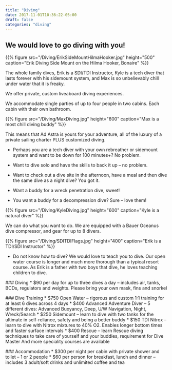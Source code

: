 ```yaml
---
title: "Diving"
date: 2017-11-01T10:36:22-05:00
draft: false
categories: "diving"
---
```


## We would love to go diving with you!

<!--more-->

{{% figure src="/Diving/ErikSideMountHilmaHooker.jpg" height="500" caption="Erik Diving Side Mount on the Hilma Hooker, Bonaire" %}}

The whole family dives, Erik is a SDI/TDI Instructor, Kyle is a tech diver that lasts forever with his sidemount system, and Max is so unbelievably chill under water that it is freaky.

We offer private, custom liveaboard diving experiences.

We accommodate single parties of up to four people in two cabins.  Each cabin with their own bathroom.

{{% figure src="/Diving/MaxDiving.jpg" height="600" caption="Max is a most chill diving buddy" %}}

This means that Ad Astra is yours for your adventure, all of the luxury of a private sailing charter PLUS customized diving.

* Perhaps you are a tech diver with your own rebreather or sidemount system and want to be down for 100 minutes+?  No problem.

* Want to dive solo and have the skills to back it up – no problem.

* Want to check out a dive site in the afternoon, have a meal and then dive the same dive as a night dive?  You got it.

* Want a buddy for a wreck penetration dive, sweet!

* You want a buddy for a decompression dive?  Sure – love them!

{{% figure src="/Diving/KyleDiving.jpg" height="600" caption="Kyle is a natural diver" %}}

We can do what you want to do.  We are equipped with a Bauer Oceanus dive compressor, and gear for up to 8 divers.

{{% figure src="/Diving/SDITDIFlags.jpg" height="400" caption="Erik is a TDI/SDI Instructor" %}}

* Do not know how to dive?  We would love to teach you to dive.  Our open water course is longer and much more thorough than a typical resort course.  As Erik is a father with two boys that dive, he loves teaching children to dive.

<p>
### Diving
* $90 per day for up to three dives a day – includes air, tanks, BCDs, regulators and weights. Please bring your own mask, fins and snorkel

<p>
### Dive Training
* $750 Open Water – rigorous and custom 1:1 training for at least 6 dives across 4 days
* $400 Advanced Adventure Diver – 5 different dives: Advanced Buoyancy, Deep, U/W Navigation, Night, Wreck/Search
* $250 Sidemount – learn to dive with two tanks for the ultimate in self-reliance, safety and being a better buddy
* $150 TDI Nitrox – learn to dive with Nitrox mixtures to 40% O2. Enables longer bottom times and faster surface intervals
* $400 Rescue – learn Rescue diving techniques to take care of yourself and your buddies, requirement for Dive Master
And more speciality courses are available

<p>
### Accommodation
* $300 per night per cabin with private shower and toilet – 1 or 2 people
* $60 per person for breakfast, lunch and dinner – includes 3 adult/soft drinks and unlimited coffee and tea


